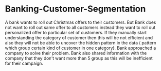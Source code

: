 # Banking-Customer-Segmentation
A bank wants to roll out Christmas offers to their customers. But Bank does not want to roll out same offer to all customers  instead they want to roll out personalized offer to particular set of customers. If they manually start understanding the category of customer then this will be not efficient and also they will not be able to uncover the hidden pattern in the data ( pattern which group certain kind of customer in one category). Bank approached a company to solve their problem. Bank also shared information with the company that they don't want more than 5 group as this will be inefficient for their campaign.
